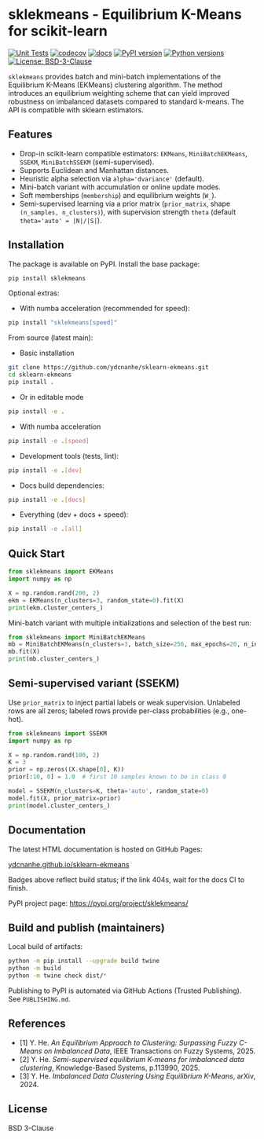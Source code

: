 sklekmeans - Equilibrium K-Means for scikit-learn
=================================================

[![Unit Tests](https://github.com/ydcnanhe/sklearn-ekmeans/actions/workflows/python-app.yml/badge.svg)](https://github.com/ydcnanhe/sklearn-ekmeans/actions/workflows/python-app.yml)
[![codecov](https://codecov.io/gh/ydcnanhe/sklearn-ekmeans/graph/badge.svg)](https://codecov.io/gh/ydcnanhe/sklearn-ekmeans)
[![docs](https://img.shields.io/badge/docs-gh--pages-blue)](https://ydcnanhe.github.io/sklearn-ekmeans)
[![PyPI version](https://img.shields.io/pypi/v/sklekmeans.svg)](https://pypi.org/project/sklekmeans/)
[![Python versions](https://img.shields.io/pypi/pyversions/sklekmeans.svg)](https://pypi.org/project/sklekmeans/)
[![License: BSD-3-Clause](https://img.shields.io/badge/License-BSD%203--Clause-blue.svg)](LICENSE)

`sklekmeans` provides batch and mini-batch implementations of the
Equilibrium K-Means (EKMeans) clustering algorithm. The method introduces
an equilibrium weighting scheme that can yield improved robustness on
imbalanced datasets compared to standard k-means. The API is compatible
with sklearn estimators.

Features
--------
* Drop-in scikit-learn compatible estimators: `EKMeans`, `MiniBatchEKMeans`, `SSEKM`, `MiniBatchSSEKM` (semi-supervised).
* Supports Euclidean and Manhattan distances.
* Heuristic alpha selection via `alpha='dvariance'` (default).
* Mini-batch variant with accumulation or online update modes.
* Soft memberships (`membership`) and equilibrium weights (`W_`).
* Semi-supervised learning via a prior matrix (`prior_matrix`, shape `(n_samples, n_clusters)`), with supervision strength `theta` (default `theta='auto' = |N|/|S|`).

Installation
------------
The package is available on PyPI. Install the base package:

```bash
pip install sklekmeans
```

Optional extras:

- With numba acceleration (recommended for speed):

```bash
pip install "sklekmeans[speed]"
```

From source (latest main):

- Basic installation

```bash
git clone https://github.com/ydcnanhe/sklearn-ekmeans.git
cd sklearn-ekmeans
pip install .
```

- Or in editable mode

```bash
pip install -e .
```

- With numba acceleration

```bash
pip install -e .[speed]
```

- Development tools (tests, lint):

```bash
pip install -e .[dev]
```

- Docs build dependencies:

```bash
pip install -e .[docs]
```

- Everything (dev + docs + speed):

```bash
pip install -e .[all]
```

Quick Start
-----------
```python
from sklekmeans import EKMeans
import numpy as np

X = np.random.rand(200, 2)
ekm = EKMeans(n_clusters=3, random_state=0).fit(X)
print(ekm.cluster_centers_)
```

Mini-batch variant with multiple initializations and selection of the best run:

```python
from sklekmeans import MiniBatchEKMeans
mb = MiniBatchEKMeans(n_clusters=3, batch_size=256, max_epochs=20, n_init=5, random_state=0)
mb.fit(X)
print(mb.cluster_centers_)
```

Semi-supervised variant (SSEKM)
-------------------------------
Use `prior_matrix` to inject partial labels or weak supervision. Unlabeled rows are all zeros; labeled rows provide per-class probabilities (e.g., one-hot).

```python
from sklekmeans import SSEKM
import numpy as np

X = np.random.rand(100, 2)
K = 3
prior = np.zeros((X.shape[0], K))
prior[:10, 0] = 1.0  # first 10 samples known to be in class 0

model = SSEKM(n_clusters=K, theta='auto', random_state=0)
model.fit(X, prior_matrix=prior)
print(model.cluster_centers_)
```

Documentation
-------------
The latest HTML documentation is hosted on GitHub Pages:

[ydcnanhe.github.io/sklearn-ekmeans](https://ydcnanhe.github.io/sklearn-ekmeans)

Badges above reflect build status; if the link 404s, wait for the docs CI to finish.

PyPI project page: https://pypi.org/project/sklekmeans/

Build and publish (maintainers)
-------------------------------
Local build of artifacts:

```bash
python -m pip install --upgrade build twine
python -m build
python -m twine check dist/*
```

Publishing to PyPI is automated via GitHub Actions (Trusted Publishing). See `PUBLISHING.md`.

References
----------
- [1] Y. He. *An Equilibrium Approach to Clustering: Surpassing Fuzzy C-Means on Imbalanced Data*, IEEE Transactions on Fuzzy Systems, 2025.
- [2] Y. He. *Semi-supervised equilibrium K-means for imbalanced data clustering*, Knowledge-Based Systems, p.113990, 2025.
- [3] Y. He. *Imbalanced Data Clustering Using Equilibrium K-Means*, arXiv, 2024.

License
-------
BSD 3-Clause

